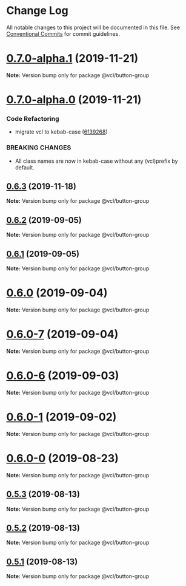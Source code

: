 # Change Log

All notable changes to this project will be documented in this file.
See [Conventional Commits](https://conventionalcommits.org) for commit guidelines.

# [0.7.0-alpha.1](https://github.com/vcl/vcl/compare/v0.7.0-alpha.0...v0.7.0-alpha.1) (2019-11-21)

**Note:** Version bump only for package @vcl/button-group





# [0.7.0-alpha.0](https://github.com/vcl/vcl/compare/v0.6.2...v0.7.0-alpha.0) (2019-11-21)


### Code Refactoring

* migrate vcl to kebab-case ([6f39268](https://github.com/vcl/vcl/commit/6f39268fe95b3f48d44da527e7e283e97eca04cd))


### BREAKING CHANGES

* All class names are now in kebab-case without any (vcl)prefix by default.





## [0.6.3](https://github.com/vcl/vcl/compare/v0.6.2...v0.6.3) (2019-11-18)

**Note:** Version bump only for package @vcl/button-group





## [0.6.2](https://github.com/vcl/vcl/compare/v0.6.1...v0.6.2) (2019-09-05)

**Note:** Version bump only for package @vcl/button-group





## [0.6.1](https://github.com/vcl/vcl/compare/v0.6.0...v0.6.1) (2019-09-05)

**Note:** Version bump only for package @vcl/button-group





# [0.6.0](https://github.com/vcl/vcl/compare/v0.6.0-7...v0.6.0) (2019-09-04)

**Note:** Version bump only for package @vcl/button-group





# [0.6.0-7](https://github.com/vcl/vcl/compare/v0.6.0-5...v0.6.0-7) (2019-09-04)

**Note:** Version bump only for package @vcl/button-group





# [0.6.0-6](https://github.com/vcl/vcl/compare/v0.6.0-5...v0.6.0-6) (2019-09-03)

**Note:** Version bump only for package @vcl/button-group





# [0.6.0-1](https://github.com/vcl/vcl/compare/v0.6.0-0...v0.6.0-1) (2019-09-02)

**Note:** Version bump only for package @vcl/button-group





# [0.6.0-0](https://github.com/vcl/vcl/compare/v0.5.4...v0.6.0-0) (2019-08-23)

**Note:** Version bump only for package @vcl/button-group





## [0.5.3](https://github.com/vcl/vcl/compare/v0.5.1...v0.5.3) (2019-08-13)

**Note:** Version bump only for package @vcl/button-group





## [0.5.2](https://github.com/vcl/vcl/compare/v0.5.1...v0.5.2) (2019-08-13)

**Note:** Version bump only for package @vcl/button-group





## [0.5.1](https://github.com/vcl/vcl/compare/v0.5.0...v0.5.1) (2019-08-13)

**Note:** Version bump only for package @vcl/button-group
